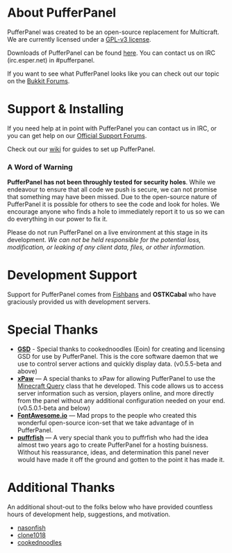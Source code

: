 # About PufferPanel
PufferPanel was created to be an open-source replacement for Multicraft. We are currently licensed under a [GPL-v3 license](https://raw.github.com/DaneEveritt/PufferPanel/master/LICENSE).

Downloads of PufferPanel can be found [here](https://github.com/DaneEveritt/PufferPanel/releases). You can contact us on IRC (irc.esper.net) in #pufferpanel.

If you want to see what PufferPanel looks like you can check out our topic on the [Bukkit Forums](http://forums.bukkit.org/threads/web-admn-pufferpanel-an-open-source-alternative-to-multicraft.189325/).

# Support & Installing
If you need help at in point with PufferPanel you can contact us in IRC, or you can get help on our [Official Support Forums](http://kelp.in/index.php).

Check out our [wiki](https://github.com/DaneEveritt/PufferPanel/wiki) for guides to set up PufferPanel.

### A Word of Warning
**PufferPanel has not been throughly tested for security holes**. While we endeavour to ensure that all code we push is secure, we can not promise that something may have been missed. Due to the open-source nature of PufferPanel it is possible for others to see the code and look for holes. We encourage anyone who finds a hole to immediately report it to us so we can do everything in our power to fix it.

Please do not run PufferPanel on a live environment at this stage in its development. *We can not be held responsible for the potential loss, modification, or leaking of any client data, files, or other information.*

# Development Support
Support for PufferPanel comes from [Fishbans](http://fishbans.com) and **OSTKCabal** who have graciously provided us with development servers.

# Special Thanks
* **[GSD](https://github.com/gametainers/gsd)** - Special thanks to cookednoodles (Eoin) for creating and licensing GSD for use by PufferPanel. This is the core software daemon that we use to control server actions and quickly display data. (v0.5.5-beta and above)
* **[xPaw](http://xpaw.ru)** — A special thanks to xPaw for allowing PufferPanel to use the [Minecraft Query](https://github.com/xPaw/PHP-Minecraft-Query) class that he developed. This code allows us to access server information such as version, players online, and more directly from the panel without any additional configuration needed on your end. (v0.5.0.1-beta and below)
* **[FontAwesome.io](http://fontawesome.io)** — Mad props to the people who created this wonderful open-source icon-set that we take advantage of in PufferPanel.
* **[puffrfish](https://github.com/puffrfish)** — A very special thank you to puffrfish who had the idea almost two years ago to create PufferPanel for a hosting buisness. Without his reassurance, ideas, and determination this panel never would have made it off the ground and gotten to the point it has made it.

# Additional Thanks
An additional shout-out to the folks below who have provided countless hours of development help, suggestions, and motivation.
* [nasonfish](https://github.com/nasonfish)
* [clone1018](https://github.com/clone1018)
* [cookednoodles](https://github.com/cookednoodles)
